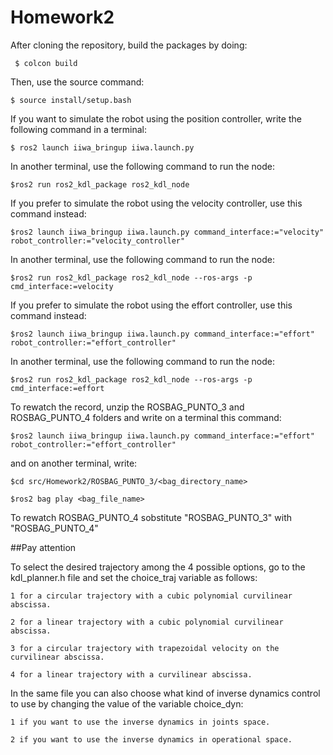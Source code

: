 # Homework2

After cloning the repository, build the packages by doing:

     $ colcon build

Then, use the source command:

    $ source install/setup.bash

If you want to simulate the robot using the position controller, write the following command in a terminal:

    $ ros2 launch iiwa_bringup iiwa.launch.py

In another terminal, use the following command to run the node:

    $ros2 run ros2_kdl_package ros2_kdl_node


If you prefer to simulate the robot using the velocity controller, use this command instead:

    $ros2 launch iiwa_bringup iiwa.launch.py command_interface:="velocity" robot_controller:="velocity_controller"

In another terminal, use the following command to run the node:

    $ros2 run ros2_kdl_package ros2_kdl_node --ros-args -p cmd_interface:=velocity
    

If you prefer to simulate the robot using the effort controller, use this command instead:

    $ros2 launch iiwa_bringup iiwa.launch.py command_interface:="effort" robot_controller:="effort_controller"

In another terminal, use the following command to run the node:
    
    $ros2 run ros2_kdl_package ros2_kdl_node --ros-args -p cmd_interface:=effort

To rewatch the record, unzip the ROSBAG_PUNTO_3 and ROSBAG_PUNTO_4 folders and write on a terminal this command:

    $ros2 launch iiwa_bringup iiwa.launch.py command_interface:="effort" robot_controller:="effort_controller"

and on another terminal, write:

    $cd src/Homework2/ROSBAG_PUNTO_3/<bag_directory_name>

    $ros2 bag play <bag_file_name>
    
To rewatch ROSBAG_PUNTO_4 sobstitute "ROSBAG_PUNTO_3" with "ROSBAG_PUNTO_4"

##Pay attention

To select the desired trajectory among the 4 possible options, go to the kdl_planner.h file and set the choice_traj variable as follows:

    1 for a circular trajectory with a cubic polynomial curvilinear abscissa.
    
    2 for a linear trajectory with a cubic polynomial curvilinear abscissa.
    
    3 for a circular trajectory with trapezoidal velocity on the curvilinear abscissa.
    
    4 for a linear trajectory with a curvilinear abscissa.


In the same file you can also choose what kind of inverse dynamics control to use by changing the value of the variable choice_dyn:

    1 if you want to use the inverse dynamics in joints space.

    2 if you want to use the inverse dynamics in operational space.

